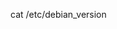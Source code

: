 cat /etc/debian_version

<!-- Explanation /etc/debian_version is a file which contains operating system identification data, and can be found only on the newer Debian distributions running systemd.

Resource https://linuxize.com/post/how-to-check-your-debian-version/#checking-debian-version-using-the-etcos-release-file -->